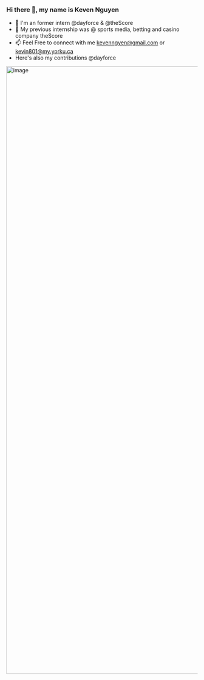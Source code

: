### Hi there 👋, my name is Keven Nguyen

- 🔭 I'm an former intern @dayforce & @theScore
- 🌱 My previous internship was @ sports media, betting and casino company theScore
- 📫 Feel Free to connect with me kevenngyen@gmail.com or kevin801@my.yorku.ca
- Here's also my contributions @dayforce
<img width="2560" height="1600" alt="image" src="https://github.com/user-attachments/assets/824c4341-c67d-44e9-9cc9-c588af29c3ea" />

